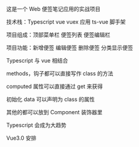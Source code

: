 这是一个 Web 便签笔记应用的实战项目

技术栈：Typescript vue vuex 应用 ts-vue 脚手架

项目组成：顶部菜单栏 便签列表 便签编辑栏

项目功能：新增便签 编辑便签 删除便签 分类显示便签

Typescript 与 vue 相结合

methods，钩子都可以直接写作 class 的方法

computed 属性可以直接通过 get 来获得

初始化 data 可以声明为 class 的属性

其他的都可以放到 Component 装饰器里

Typescript 会成为大趋势

Vue3.0 安排
